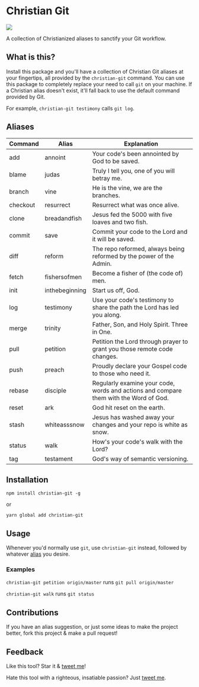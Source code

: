 # Christian Git

[![](https://api.codeclimate.com/v1/badges/410bbdeecc970066ba71/maintainability)](https://codeclimate.com/github/alexmacarthur/christian-git/maintainability)

A collection of Christianized aliases to sanctify your Git workflow.

## What is this?

Install this package and you'll have a collection of Christian Git aliases at your fingertips, all provided by the `christian-git` command. You can use this package to completely replace your need to call `git` on your machine. If a Christian alias doesn't exist, it'll fall back to use the default command provided by Git.

For example, `christian-git testimony` calls `git log`.

## Aliases

| Command  | Alias          | Explanation                                                                           |
| -------- | -------------- | ------------------------------------------------------------------------------------- |
| add      | annoint        | Your code's been annointed by God to be saved.                                        |
| blame    | judas          | Truly I tell you, one of you will betray me.                                          |
| branch   | vine           | He is the vine, we are the branches.                                                  |
| checkout | resurrect      | Resurrect what was once alive.                                                        |
| clone    | breadandfish   | Jesus fed the 5000 with five loaves and two fish.                                     |
| commit   | save           | Commit your code to the Lord and it will be saved.                                    |
| diff     | reform         | The repo reformed, always being reformed by the power of the Admin.                   |
| fetch    | fishersofmen   | Become a fisher of (the code of) men.                                                 |
| init     | inthebeginning | Start us off, God.                                                                    |
| log      | testimony      | Use your code's testimony to share the path the Lord has led you along.               |
| merge    | trinity        | Father, Son, and Holy Spirit. Three in One.                                           |
| pull     | petition       | Petition the Lord through prayer to grant you those remote code changes.              |
| push     | preach         | Proudly declare your Gospel code to those who need it.                                |
| rebase   | disciple       | Regularly examine your code, words and actions and compare them with the Word of God. |
| reset    | ark            | God hit reset on the earth.                                                           |
| stash    | whiteasssnow   | Jesus has washed away your changes and your repo is white as snow.                    |
| status   | walk           | How's your code's walk with the Lord?                                                 |
| tag      | testament      | God's way of semantic versioning.                                                     |

## Installation

`npm install christian-git -g`

or

`yarn global add christian-git`

## Usage

Whenever you'd normally use `git`, use `christian-git` instead, followed by whatever [alias](#aliases) you desire.

### Examples

`christian-git petition origin/master` runs `git pull origin/master`

`christian-git walk` runs `git status`

## Contributions

If you have an alias suggestion, or just some ideas to make the project better, fork this project & make a pull request!

## Feedback

Like this tool? Star it & [tweet me](https://www.twitter.com/amacarthur)!

Hate this tool with a righteous, insatiable passion? Just [tweet me](https://www.twitter.com/amacarthur).
